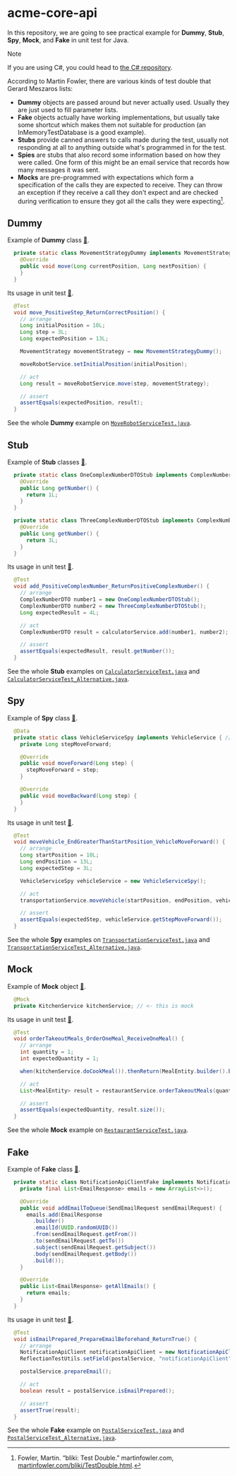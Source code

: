 # acme-core-api

In this repository, we are going to see practical example for **Dummy**, **Stub**, **Spy**, **Mock**, and **Fake** in unit test for Java.

> [!NOTE]
> If you are using C#, you could head to [the C# repository](https://github.com/ivan-akira/acme-core-net-api).

According to Martin Fowler, there are various kinds of test double that Gerard Meszaros lists:
- **Dummy** objects are passed around but never actually used. Usually they are just used to fill parameter lists.
- **Fake** objects actually have working implementations, but usually take some shortcut which makes them not suitable for production (an InMemoryTestDatabase is a good example).
- **Stubs** provide canned answers to calls made during the test, usually not responding at all to anything outside what's programmed in for the test.
- **Spies** are stubs that also record some information based on how they were called. One form of this might be an email service that records how many messages it was sent.
- **Mocks** are pre-programmed with expectations which form a specification of the calls they are expected to receive. They can throw an exception if they receive a call they don't expect and are checked during verification to ensure they got all the calls they were expecting[^1].

## Dummy

Example of **Dummy** class [🔗](https://github.com/ivan-akira/acme-core-api/blob/main/src/test/java/com/acme/acmecoreapi/part_a_dummy/service/impl/MoveRobotServiceTest.java#L34-L38).
```java
  private static class MovementStrategyDummy implements MovementStrategy { // <- this is dummy
    @Override
    public void move(Long currentPosition, Long nextPosition) {
    }
  }
```

Its usage in unit test [🔗](https://github.com/ivan-akira/acme-core-api/blob/main/src/test/java/com/acme/acmecoreapi/part_a_dummy/service/impl/MoveRobotServiceTest.java#L16-L32).
```java
  @Test
  void move_PositiveStep_ReturnCorrectPosition() {
    // arrange
    Long initialPosition = 10L;
    Long step = 3L;
    Long expectedPosition = 13L;

    MovementStrategy movementStrategy = new MovementStrategyDummy();

    moveRobotService.setInitialPosition(initialPosition);

    // act
    Long result = moveRobotService.move(step, movementStrategy);

    // assert
    assertEquals(expectedPosition, result);
  }
```

See the whole **Dummy** example on [`MoveRobotServiceTest.java`](https://github.com/ivan-akira/acme-core-api/blob/main/src/test/java/com/acme/acmecoreapi/part_a_dummy/service/impl/MoveRobotServiceTest.java).

## Stub

Example of **Stub** classes [🔗](https://github.com/ivan-akira/acme-core-api/blob/main/src/test/java/com/acme/acmecoreapi/part_b_stub/service/impl/CalculatorServiceTest.java#L30-L42).
```java
  private static class OneComplexNumberDTOStub implements ComplexNumberDTO { // <- this is stub
    @Override
    public Long getNumber() {
      return 1L;
    }
  }

  private static class ThreeComplexNumberDTOStub implements ComplexNumberDTO { // <- this is stub
    @Override
    public Long getNumber() {
      return 3L;
    }
  }
```

Its usage in unit test [🔗](https://github.com/ivan-akira/acme-core-api/blob/main/src/test/java/com/acme/acmecoreapi/part_b_stub/service/impl/CalculatorServiceTest.java#L16-L28).
```java
  @Test
  void add_PositiveComplexNumber_ReturnPositiveComplexNumber() {
    // arrange
    ComplexNumberDTO number1 = new OneComplexNumberDTOStub();
    ComplexNumberDTO number2 = new ThreeComplexNumberDTOStub();
    Long expectedResult = 4L;

    // act
    ComplexNumberDTO result = calculatorService.add(number1, number2);

    // assert
    assertEquals(expectedResult, result.getNumber());
  }
```

See the whole **Stub** examples on [`CalculatorServiceTest.java`](https://github.com/ivan-akira/acme-core-api/blob/main/src/test/java/com/acme/acmecoreapi/part_b_stub/service/impl/CalculatorServiceTest.java) and [`CalculatorServiceTest_Alternative.java`](https://github.com/ivan-akira/acme-core-api/blob/main/src/test/java/com/acme/acmecoreapi/part_b_stub/service/impl/CalculatorServiceTest_Alternative.java).

## Spy

Example of **Spy** class [🔗](https://github.com/ivan-akira/acme-core-api/blob/main/src/test/java/com/acme/acmecoreapi/part_c_spy/service/impl/TransportationServiceTest.java#L33-L45).
```java
  @Data
  private static class VehicleServiceSpy implements VehicleService { // <- this is spy
    private Long stepMoveForward;

    @Override
    public void moveForward(Long step) {
      stepMoveForward = step;
    }

    @Override
    public void moveBackward(Long step) {
    }
  }
```

Its usage in unit test [🔗](https://github.com/ivan-akira/acme-core-api/blob/main/src/test/java/com/acme/acmecoreapi/part_c_spy/service/impl/TransportationServiceTest.java#L17-L31).
```java
  @Test
  void moveVehicle_EndGreaterThanStartPosition_VehicleMoveForward() {
    // arrange
    Long startPosition = 10L;
    Long endPosition = 13L;
    Long expectedStep = 3L;

    VehicleServiceSpy vehicleService = new VehicleServiceSpy();

    // act
    transportationService.moveVehicle(startPosition, endPosition, vehicleService);

    // assert
    assertEquals(expectedStep, vehicleService.getStepMoveForward());
  }
```

See the whole **Spy** examples on [`TransportationServiceTest.java`](https://github.com/ivan-akira/acme-core-api/blob/main/src/test/java/com/acme/acmecoreapi/part_c_spy/service/impl/TransportationServiceTest.java) and [`TransportationServiceTest_Alternative.java`](https://github.com/ivan-akira/acme-core-api/blob/main/src/test/java/com/acme/acmecoreapi/part_c_spy/service/impl/TransportationServiceTest_Alternative.java).

## Mock

Example of **Mock** object [🔗](https://github.com/ivan-akira/acme-core-api/blob/main/src/test/java/com/acme/acmecoreapi/part_d_mock/service/impl/RestaurantServiceTest.java#L21-L22).
```java
  @Mock
  private KitchenService kitchenService; // <- this is mock
```

Its usage in unit test [🔗](https://github.com/ivan-akira/acme-core-api/blob/main/src/test/java/com/acme/acmecoreapi/part_d_mock/service/impl/RestaurantServiceTest.java#L24-L37).
```java
  @Test
  void orderTakeoutMeals_OrderOneMeal_ReceiveOneMeal() {
    // arrange
    int quantity = 1;
    int expectedQuantity = 1;

    when(kitchenService.doCookMeal()).thenReturn(MealEntity.builder().build());

    // act
    List<MealEntity> result = restaurantService.orderTakeoutMeals(quantity);

    // assert
    assertEquals(expectedQuantity, result.size());
  }
```

See the whole **Mock** example on [`RestaurantServiceTest.java`](https://github.com/ivan-akira/acme-core-api/blob/main/src/test/java/com/acme/acmecoreapi/part_d_mock/service/impl/RestaurantServiceTest.java).

## Fake

Example of **Fake** class [🔗](https://github.com/ivan-akira/acme-core-api/blob/main/src/test/java/com/acme/acmecoreapi/part_e_fake/service/impl/PostalServiceTest.java#L38-L57).
```java
  private static class NotificationApiClientFake implements NotificationApiClient { // <- this is fake
    private final List<EmailResponse> emails = new ArrayList<>();

    @Override
    public void addEmailToQueue(SendEmailRequest sendEmailRequest) {
      emails.add(EmailResponse
        .builder()
        .emailId(UUID.randomUUID())
        .from(sendEmailRequest.getFrom())
        .to(sendEmailRequest.getTo())
        .subject(sendEmailRequest.getSubject())
        .body(sendEmailRequest.getBody())
        .build());
    }

    @Override
    public List<EmailResponse> getAllEmails() {
      return emails;
    }
  }
```

Its usage in unit test [🔗](https://github.com/ivan-akira/acme-core-api/blob/main/src/test/java/com/acme/acmecoreapi/part_e_fake/service/impl/PostalServiceTest.java#L23-L36).
```java
  @Test
  void isEmailPrepared_PrepareEmailBeforehand_ReturnTrue() {
    // arrange
    NotificationApiClient notificationApiClient = new NotificationApiClientFake();
    ReflectionTestUtils.setField(postalService, "notificationApiClient", notificationApiClient);

    postalService.prepareEmail();

    // act
    boolean result = postalService.isEmailPrepared();

    // assert
    assertTrue(result);
  }
```

See the whole **Fake** example on [`PostalServiceTest.java`](https://github.com/ivan-akira/acme-core-api/blob/main/src/test/java/com/acme/acmecoreapi/part_e_fake/service/impl/PostalServiceTest.java) and [`PostalServiceTest_Alternative.java`](https://github.com/ivan-akira/acme-core-api/blob/main/src/test/java/com/acme/acmecoreapi/part_e_fake/service/impl/PostalServiceTest_Alternative.java).

[^1]: Fowler, Martin. “bliki: Test Double.” martinfowler.com, [martinfowler.com/bliki/TestDouble.html](https://martinfowler.com/bliki/TestDouble.html).

